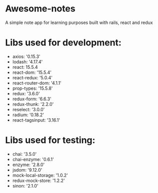# Awesome-notes
A simple note app for learning purposes built with rails, react and redux

# Libs used for development:
- axios: '0.15.3'
- lodash: '4.17.4'
- react: 15.5.4
- react-dom: '15.5.4'
- react-redux: '5.0.4'
- react-router-dom: '4.1.1'
- prop-types: '15.5.8'
- redux: '3.6.0'
- redux-form: '6.6.3'
- redux-thunk: '2.2.0'
- reselect: '3.0.0'
- radium: '0.18.2'
- react-tagsinput: '3.16.1'

# Libs used for testing:
- chai: '3.5.0'
- chai-enzyme: '0.6.1'
- enzyme: '2.8.0'
- jsdom: '9.12.0'
- mock-local-storage: '1.0.2'
- redux-mock-store: '1.2.2'
- sinon: '2.1.0'
